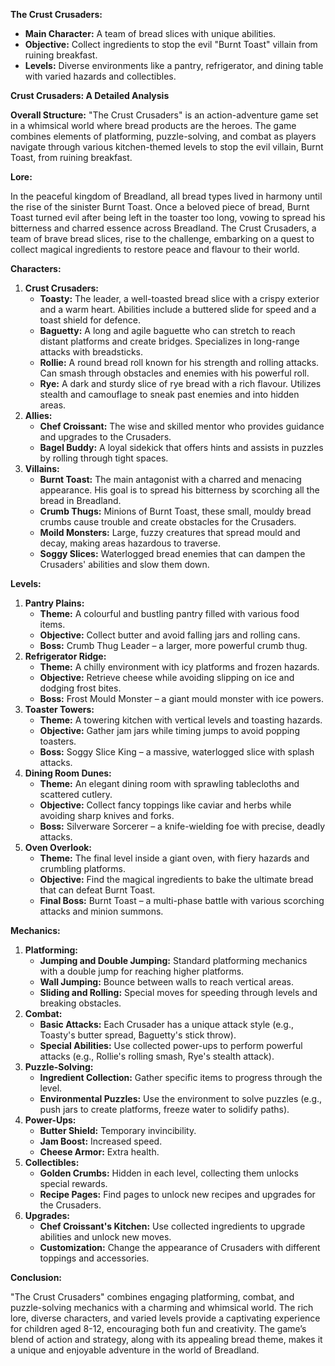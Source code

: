 **The Crust Crusaders:**

- **Main Character:** A team of bread slices with unique abilities.
- **Objective:** Collect ingredients to stop the evil "Burnt Toast" villain from ruining breakfast.
- **Levels:** Diverse environments like a pantry, refrigerator, and dining table with varied hazards and collectibles.

**Crust Crusaders: A Detailed Analysis**

**Overall Structure:** "The Crust Crusaders" is an action-adventure game set in a whimsical world where bread products are the heroes. The game combines elements of platforming, puzzle-solving, and combat as players navigate through various kitchen-themed levels to stop the evil villain, Burnt Toast, from ruining breakfast.

**Lore:**

In the peaceful kingdom of Breadland, all bread types lived in harmony until the rise of the sinister Burnt Toast. Once a beloved piece of bread, Burnt Toast turned evil after being left in the toaster too long, vowing to spread his bitterness and charred essence across Breadland. The Crust Crusaders, a team of brave bread slices, rise to the challenge, embarking on a quest to collect magical ingredients to restore peace and flavour to their world.

**Characters:**

1. **Crust Crusaders:**
    - **Toasty:** The leader, a well-toasted bread slice with a crispy exterior and a warm heart. Abilities include a buttered slide for speed and a toast shield for defence.
    - **Baguetty:** A long and agile baguette who can stretch to reach distant platforms and create bridges. Specializes in long-range attacks with breadsticks.
    - **Rollie:** A round bread roll known for his strength and rolling attacks. Can smash through obstacles and enemies with his powerful roll.
    - **Rye:** A dark and sturdy slice of rye bread with a rich flavour. Utilizes stealth and camouflage to sneak past enemies and into hidden areas.
2. **Allies:**
    - **Chef Croissant:** The wise and skilled mentor who provides guidance and upgrades to the Crusaders.
    - **Bagel Buddy:** A loyal sidekick that offers hints and assists in puzzles by rolling through tight spaces.
3. **Villains:**
    - **Burnt Toast:** The main antagonist with a charred and menacing appearance. His goal is to spread his bitterness by scorching all the bread in Breadland.
    - **Crumb Thugs:** Minions of Burnt Toast, these small, mouldy bread crumbs cause trouble and create obstacles for the Crusaders.
    - **Moild Monsters:** Large, fuzzy creatures that spread mould and decay, making areas hazardous to traverse.
    - **Soggy Slices:** Waterlogged bread enemies that can dampen the Crusaders' abilities and slow them down.

**Levels:**

1. **Pantry Plains:**
    - **Theme:** A colourful and bustling pantry filled with various food items.
    - **Objective:** Collect butter and avoid falling jars and rolling cans.
    - **Boss:** Crumb Thug Leader – a larger, more powerful crumb thug.
2. **Refrigerator Ridge:**
    - **Theme:** A chilly environment with icy platforms and frozen hazards.
    - **Objective:** Retrieve cheese while avoiding slipping on ice and dodging frost bites.
    - **Boss:** Frost Mould Monster – a giant mould monster with ice powers.
3. **Toaster Towers:**
    - **Theme:** A towering kitchen with vertical levels and toasting hazards.
    - **Objective:** Gather jam jars while timing jumps to avoid popping toasters.
    - **Boss:** Soggy Slice King – a massive, waterlogged slice with splash attacks.
4. **Dining Room Dunes:**
    - **Theme:** An elegant dining room with sprawling tablecloths and scattered cutlery.
    - **Objective:** Collect fancy toppings like caviar and herbs while avoiding sharp knives and forks.
    - **Boss:** Silverware Sorcerer – a knife-wielding foe with precise, deadly attacks.
5. **Oven Overlook:**
    - **Theme:** The final level inside a giant oven, with fiery hazards and crumbling platforms.
    - **Objective:** Find the magical ingredients to bake the ultimate bread that can defeat Burnt Toast.
    - **Final Boss:** Burnt Toast – a multi-phase battle with various scorching attacks and minion summons.

**Mechanics:**

1. **Platforming:**
    - **Jumping and Double Jumping:** Standard platforming mechanics with a double jump for reaching higher platforms.
    - **Wall Jumping:** Bounce between walls to reach vertical areas.
    - **Sliding and Rolling:** Special moves for speeding through levels and breaking obstacles.
2. **Combat:**
    - **Basic Attacks:** Each Crusader has a unique attack style (e.g., Toasty's butter spread, Baguetty's stick throw).
    - **Special Abilities:** Use collected power-ups to perform powerful attacks (e.g., Rollie's rolling smash, Rye's stealth attack).
3. **Puzzle-Solving:**
    - **Ingredient Collection:** Gather specific items to progress through the level.
    - **Environmental Puzzles:** Use the environment to solve puzzles (e.g., push jars to create platforms, freeze water to solidify paths).
4. **Power-Ups:**
    - **Butter Shield:** Temporary invincibility.
    - **Jam Boost:** Increased speed.
    - **Cheese Armor:** Extra health.
5. **Collectibles:**
    - **Golden Crumbs:** Hidden in each level, collecting them unlocks special rewards.
    - **Recipe Pages:** Find pages to unlock new recipes and upgrades for the Crusaders.
6. **Upgrades:**
    - **Chef Croissant's Kitchen:** Use collected ingredients to upgrade abilities and unlock new moves.
    - **Customization:** Change the appearance of Crusaders with different toppings and accessories.

**Conclusion:**

"The Crust Crusaders" combines engaging platforming, combat, and puzzle-solving mechanics with a charming and whimsical world. The rich lore, diverse characters, and varied levels provide a captivating experience for children aged 8-12, encouraging both fun and creativity. The game’s blend of action and strategy, along with its appealing bread theme, makes it a unique and enjoyable adventure in the world of Breadland.
